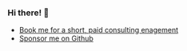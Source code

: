 ### Hi there! 👋

- [Book me for a short, paid consulting enagement](https://superpeer.com/flybayer)
- [Sponsor me on Github](https://github.com/sponsors/flybayer)
